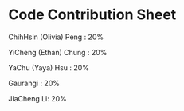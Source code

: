 # Code Contribution Sheet
ChihHsin (Olivia) Peng : 20%

YiCheng (Ethan) Chung : 20%

YaChu (Yaya) Hsu : 20%

Gaurangi : 20%

JiaCheng Li: 20%
